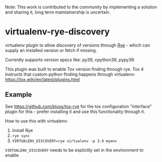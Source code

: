 Note: This work is contributed to the community by implementing a solution
and sharing it, long term maintainership is uncertain.

# virtualenv-rye-discovery

virtualenv plugin to allow discovery of versions through [Rye][rye] - which can
supply an installed version or fetch if missing.

Currently supports version specs like: py39, cpython39, pypy39.

[rye]: https://rye-up.com

This plugin was built to enable Tox version finding through rye.
Tox 4 instructs that custom python finding happens through virtualenv:
https://tox.wiki/en/latest/plugins.html

## Example

See https://github.com/bluss/tox-rye for the tox configuration "interface"
plugin for this - prefer installing it and use this functionality through it.

How to use this with virtualenv:

1. Install Rye
2. `rye sync`
3. `VIRTUALENV_DISCOVERY=rye virtualenv -p 3.9 myenv`

`VIRTUALENV_DISCOVERY` needs to be explicitly set in the environment to enable.
